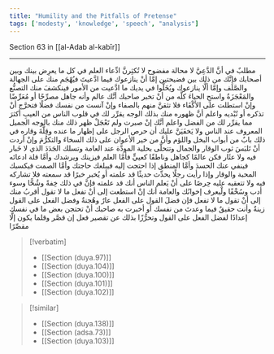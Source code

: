 ```yaml
---
title: "Humility and the Pitfalls of Pretense"
tags: ['modesty', 'knowledge', 'speech', "analysis"]
---
```


 Section 63 in [[al-Adab al-kabīr]]

---
مطلبٌ في أنَّ الدَّعِيَّ لا محالة مفضوح لا تُكثِرنَّ ادِّعاء العلم في كل ما يعرِض بينك وبين أصحابك فإنَّك من ذلك بين فضيحتين إمَّا أنْ ينازعوك فيما ادَّعيتَ فيُهْجَم منك على الجهالة والصَّلَف  وإمَّا ألَّا ينازعوك ويُخَلُّوا في يديك ما ادَّعيت من الأمور فينكشفَ منك التصنُّع والمَعْجَزَةُ  واستحِ الحياءَ كلَّه من أنْ تخبر صاحبك أنَّك عالم وأنه جاهل مصرِّحًا أو مُعَرِّضًا  وإنْ استطلت على الأكْفَاء فلا تثقنَّ منهم بالصفاء  وإنْ آنست من نفسك فضلًا فتحرَّج أنْ تذكره أو تُبْديه واعلم أنَّ ظهوره منك بذلك الوجه يقرِّر لك في قلوب الناس من العيبِ أكثرَ مما يقرِّر لك من الفضل  واعلم أنَّك إنْ صبرت ولم تَعْجَلْ ظهر ذلك منك بالوجه الجميل المعروف عند الناس  ولا يَخفَيَنَّ عليك أن حرص الرجل على إظهار ما عنده وقِلَّةَ وقاره في ذلك بابٌ من أبواب البخل واللؤم  وأنَّ من خير الأعوان على ذلك السخاءَ والتكرُّمَ  وإنْ أردت أنْ تَلبَسَ ثوب الوقار والجمال وتتحلَّى بحلية المودَّة عند العامة وتسلك الجَدَدَ الذي لا خَبار فيه ولا عثَار فكن عالمًا كجاهل وناطقًا كعييٍّ  فأمَّا العلم فيزينك ويرشدك وأمَّا قلة ادعائه فينفي عنك الحسدَ وأمَّا المنطق إذا احتجت إليه فيبلغك حاجتك وأمَّا الصمت فيكسبك المحبة والوقار  وإذا رأيت رجلًا يحدِّث حديثًا قد علمته أو يُخبر خبرًا قد سمعته فلا تشاركه فيه ولا تتعقبه عليه حِرصًا على أنْ يَعلم الناس أنك قد علمته فإنَّ في ذلك خِفةً وشُحًّا وسوء أدب وسُخْفًا  ولْيعرف إخوانُك والعامة أنك إنْ استطعت إلى أنْ تفعل ما لا تقول أقربُ منك إلى أنْ تقول ما لا تفعل  فإن فضلَ القول على الفعل عارٌ وهُجنةٌ وفضل الفعل على القول زينةٌ  وأنت حقيقٌ فيما وعدتَ من نفسك أو أخبرت به صاحبك أنْ تحتجن بعض ما في نفسك إعدادًا لفضل الفعل على القول وتحرُّزًا بذلك عن تقصير فعل إن قصَّر وقلما يكون إلَّا مقصِّرًا

> [!verbatim]
> - [[Section (duya.97)]]
> - [[Section (duya.104)]]
> - [[Section (duya.100)]]
> - [[Section (duya.101)]]
> - [[Section (duya.102)]]

> [!similar]
> - [[Section (duya.138)]]
> - [[Section (adsa.73)]]
> - [[Section (duya.103)]]
